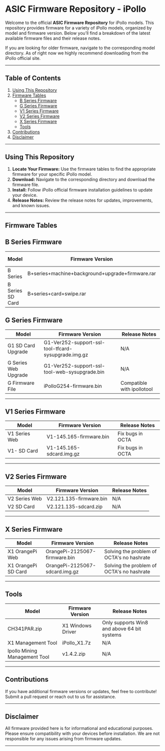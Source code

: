 # **ASIC Firmware Repository - iPollo**

Welcome to the official **ASIC Firmware Repository** for iPollo models. This repository provides firmware for a variety of iPollo models, organized by model and firmware version. Below you’ll find a breakdown of the latest available firmware files and their release notes. 

If you are looking for older firmware, navigate to the corresponding model directory. As of right now we highly recommend downloading from the iPollo official site.

---

## **Table of Contents**
1. [Using This Repository](#using-this-repository)
2. [Firmware Tables](#firmware-tables)
    - [B Series Firmware](#B-Series-firmware)
    - [G Series Firmware](#G-Series-firmware)
    - [V1 Series Firmware](#V1-Series-firmware)
    - [V2 Series Firmware](#V2-Series-firmware)
    - [X Series Firmware](#X-Series-firmware)
    - [Tools](#Tools)
3. [Contributions](#contributions)
4. [Disclaimer](#disclaimer)

---

## **Using This Repository**
1. **Locate Your Firmware:** Use the firmware tables to find the appropriate firmware for your specific iPollo model.
2. **Download:** Navigate to the corresponding directory and download the firmware file.
3. **Install:** Follow iPollo official firmware installation guidelines to update your device.
4. **Release Notes:** Review the release notes for updates, improvements, and known issues.

---

## **Firmware Tables**

## **B Series Firmware**

| **Model**   | **Firmware Version** | **Release Notes**                 |
|-------------|-----------------------|------------------------------------|
| B Series | B+series+machine+background+upgrade+firmware.rar | N/A  |
| B Series SD Card| B+series+card+swipe.rar | N/A  |

## **G Series Firmware**

| **Model**   | **Firmware Version** | **Release Notes**                 |
|-------------|-----------------------|------------------------------------|
| G1 SD Card Upgrade |  G1-Ver252-support-ssl-tool-tfcard-sysupgrade.img.gz | N/A |
| G Series Web Upgrade  | G1-Ver252-support-ssl-tool-web-sysupgrade.bin  | N/A  |
| G Firmware File  | iPolloG254-firmware.bin  | Compatible with ipollotool  |
---
## **V1 Series Firmware**

| **Model**   | **Firmware Version** | **Release Notes**                 |
|-------------|-----------------------|------------------------------------|
| V1 Series Web |  V1-145.165-firmware.bin | Fix bugs in OCTA   |
| V1- SD Card  | V1-145.165-sdcard.img.gz   | Fix bugs in OCTA  |
---
## **V2 Series Firmware**

| **Model**   | **Firmware Version** | **Release Notes**                 |
|-------------|-----------------------|------------------------------------|
| V2 Series Web | V2.121.135-firmware.bin   | N/A |
| V2 SD Card | V2.121.135-sdcard.zip   | N/A |
---
## **X Series Firmware**

| **Model**   | **Firmware Version** | **Release Notes**                 |
|-------------|-----------------------|------------------------------------|
| X1 OrangePi Web | OrangePi-2125067-firmware.bin   | Solving the problem of OCTA's no hashrate |
| X1 OrangePi SD Card | OrangePi-2125067-sdcard.img.gz   | Solving the problem of OCTA's no hashrate |
---

## **Tools**

| **Model**   | **Firmware Version** | **Release Notes**                 |
|-------------|-----------------------|------------------------------------|
| CH341PAR.zip | X1 Windows Driver   | Only supports Win8 and above 64 bit systems|
| X1 Management Tool | iPollo_X1.7z    | N/A |
| Ipollo Mining Management Tool | v1.4.2.zip    | N/A |
---

## **Contributions**
If you have additional firmware versions or updates, feel free to contribute! Submit a pull request or reach out to us for assistance.

---

## **Disclaimer**
All firmware provided here is for informational and educational purposes. Please ensure compatibility with your devices before installation. We are not responsible for any issues arising from firmware updates.

---
